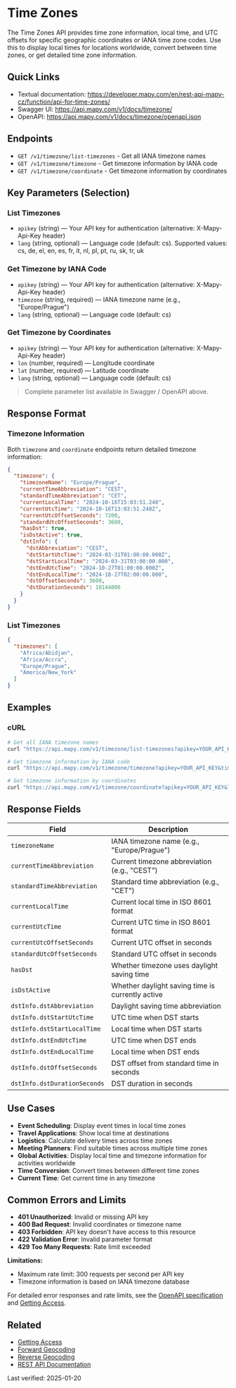 # Time Zones

The Time Zones API provides time zone information, local time, and UTC offsets for specific geographic coordinates or IANA time zone codes. Use this to display local times for locations worldwide, convert between time zones, or get detailed time zone information.

## Quick Links

- Textual documentation: https://developer.mapy.com/en/rest-api-mapy-cz/function/api-for-time-zones/
- Swagger UI: https://api.mapy.com/v1/docs/timezone/
- OpenAPI: https://api.mapy.com/v1/docs/timezone/openapi.json

## Endpoints

- `GET /v1/timezone/list-timezones` - Get all IANA timezone names
- `GET /v1/timezone/timezone` - Get timezone information by IANA code
- `GET /v1/timezone/coordinate` - Get timezone information by coordinates

## Key Parameters (Selection)

### List Timezones

- `apikey` (string) — Your API key for authentication (alternative: X-Mapy-Api-Key header)
- `lang` (string, optional) — Language code (default: cs). Supported values: cs, de, el, en, es, fr, it, nl, pl, pt, ru, sk, tr, uk

### Get Timezone by IANA Code

- `apikey` (string) — Your API key for authentication (alternative: X-Mapy-Api-Key header)
- `timezone` (string, required) — IANA timezone name (e.g., "Europe/Prague")
- `lang` (string, optional) — Language code (default: cs)

### Get Timezone by Coordinates

- `apikey` (string) — Your API key for authentication (alternative: X-Mapy-Api-Key header)
- `lon` (number, required) — Longitude coordinate
- `lat` (number, required) — Latitude coordinate
- `lang` (string, optional) — Language code (default: cs)

> Complete parameter list available in Swagger / OpenAPI above.

## Response Format

### Timezone Information

Both `timezone` and `coordinate` endpoints return detailed timezone information:

```json
{
  "timezone": {
    "timezoneName": "Europe/Prague",
    "currentTimeAbbreviation": "CEST",
    "standardTimeAbbreviation": "CET",
    "currentLocalTime": "2024-10-16T15:03:51.248",
    "currentUtcTime": "2024-10-16T13:03:51.248Z",
    "currentUtcOffsetSeconds": 7200,
    "standardUtcOffsetSeconds": 3600,
    "hasDst": true,
    "isDstActive": true,
    "dstInfo": {
      "dstAbbreviation": "CEST",
      "dstStartUtcTime": "2024-03-31T01:00:00.000Z",
      "dstStartLocalTime": "2024-03-31T03:00:00.000",
      "dstEndUtcTime": "2024-10-27T01:00:00.000Z",
      "dstEndLocalTime": "2024-10-27T02:00:00.000",
      "dstOffsetSeconds": 3600,
      "dstDurationSeconds": 18144000
    }
  }
}
```

### List Timezones

```json
{
  "timezones": [
    "Africa/Abidjan",
    "Africa/Accra",
    "Europe/Prague",
    "America/New_York"
  ]
}
```

## Examples

### cURL

```bash
# Get all IANA timezone names
curl "https://api.mapy.com/v1/timezone/list-timezones?apikey=YOUR_API_KEY"

# Get timezone information by IANA code
curl "https://api.mapy.com/v1/timezone/timezone?apikey=YOUR_API_KEY&timezone=Europe/Prague"

# Get timezone information by coordinates
curl "https://api.mapy.com/v1/timezone/coordinate?apikey=YOUR_API_KEY&lon=14.4378&lat=50.0755"
```

## Response Fields

| Field | Description |
|-------|-------------|
| `timezoneName` | IANA timezone name (e.g., "Europe/Prague") |
| `currentTimeAbbreviation` | Current timezone abbreviation (e.g., "CEST") |
| `standardTimeAbbreviation` | Standard time abbreviation (e.g., "CET") |
| `currentLocalTime` | Current local time in ISO 8601 format |
| `currentUtcTime` | Current UTC time in ISO 8601 format |
| `currentUtcOffsetSeconds` | Current UTC offset in seconds |
| `standardUtcOffsetSeconds` | Standard UTC offset in seconds |
| `hasDst` | Whether timezone uses daylight saving time |
| `isDstActive` | Whether daylight saving time is currently active |
| `dstInfo.dstAbbreviation` | Daylight saving time abbreviation |
| `dstInfo.dstStartUtcTime` | UTC time when DST starts |
| `dstInfo.dstStartLocalTime` | Local time when DST starts |
| `dstInfo.dstEndUtcTime` | UTC time when DST ends |
| `dstInfo.dstEndLocalTime` | Local time when DST ends |
| `dstInfo.dstOffsetSeconds` | DST offset from standard time in seconds |
| `dstInfo.dstDurationSeconds` | DST duration in seconds |

## Use Cases

- **Event Scheduling**: Display event times in local time zones
- **Travel Applications**: Show local time at destinations
- **Logistics**: Calculate delivery times across time zones
- **Meeting Planners**: Find suitable times across multiple time zones
- **Global Activities**: Display local time and timezone information for activities worldwide
- **Time Conversion**: Convert times between different time zones
- **Current Time**: Get current time in any timezone

## Common Errors and Limits

- **401 Unauthorized**: Invalid or missing API key
- **400 Bad Request**: Invalid coordinates or timezone name
- **403 Forbidden**: API key doesn't have access to this resource
- **422 Validation Error**: Invalid parameter format
- **429 Too Many Requests**: Rate limit exceeded

**Limitations:**
- Maximum rate limit: 300 requests per second per API key
- Timezone information is based on IANA timezone database

For detailed error responses and rate limits, see the [OpenAPI specification](https://api.mapy.com/v1/docs/timezone/openapi.json) and [Getting Access](getting-access.md).

## Related

- [Getting Access](getting-access.md)
- [Forward Geocoding](forward-geocoding.md)
- [Reverse Geocoding](reverse-geocoding.md)
- [REST API Documentation](README.md)

Last verified: 2025-01-20
